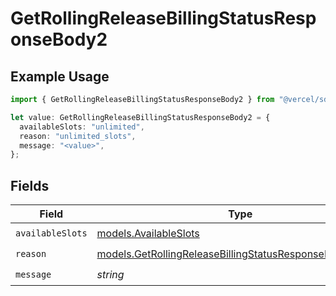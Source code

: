 # GetRollingReleaseBillingStatusResponseBody2

## Example Usage

```typescript
import { GetRollingReleaseBillingStatusResponseBody2 } from "@vercel/sdk/models/getrollingreleasebillingstatusop.js";

let value: GetRollingReleaseBillingStatusResponseBody2 = {
  availableSlots: "unlimited",
  reason: "unlimited_slots",
  message: "<value>",
};
```

## Fields

| Field                                                                                                                    | Type                                                                                                                     | Required                                                                                                                 | Description                                                                                                              |
| ------------------------------------------------------------------------------------------------------------------------ | ------------------------------------------------------------------------------------------------------------------------ | ------------------------------------------------------------------------------------------------------------------------ | ------------------------------------------------------------------------------------------------------------------------ |
| `availableSlots`                                                                                                         | [models.AvailableSlots](../models/availableslots.md)                                                                     | :heavy_check_mark:                                                                                                       | N/A                                                                                                                      |
| `reason`                                                                                                                 | [models.GetRollingReleaseBillingStatusResponseBodyReason](../models/getrollingreleasebillingstatusresponsebodyreason.md) | :heavy_check_mark:                                                                                                       | N/A                                                                                                                      |
| `message`                                                                                                                | *string*                                                                                                                 | :heavy_check_mark:                                                                                                       | N/A                                                                                                                      |